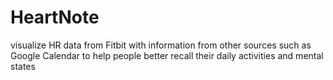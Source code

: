 # HeartNote
visualize HR data from Fitbit with information from other sources such as Google Calendar to help people better recall their daily activities and mental states
